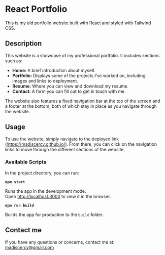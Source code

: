 # React Portfolio

This is my old portfolio website built with React and styled with Tailwind CSS.

## Description

This website is a showcase of my professional portfolio. It includes sections such as:

- **Home:** A brief introduction about myself.
- **Portfolio:** Displays some of the projects I've worked on, including images and links to deployment.
- **Resume:** Where you can view and download my resume.
- **Contact:** A form you can fill out to get in touch with me.

The website also features a fixed navigation bar at the top of the screen and a footer at the bottom, both of which stay in place as you navigate through the website.

## Usage

To use the website, simply navigate to the deployed link [(https://madiscercy.github.io/)](https://madiscercy.github.io/React-Portfolio-20/). From there, you can click on the navigation links to move through the different sections of the website.


### Available Scripts

In the project directory, you can run:

**`npm start`**

Runs the app in the development mode.\
Open [http://localhost:3000](http://localhost:3000) to view it in the browser.

**`npm run build`**

Builds the app for production to the `build` folder.


## Contact me

If you have any questions or concerns, contact me at:
madiscercy@gmail.com


